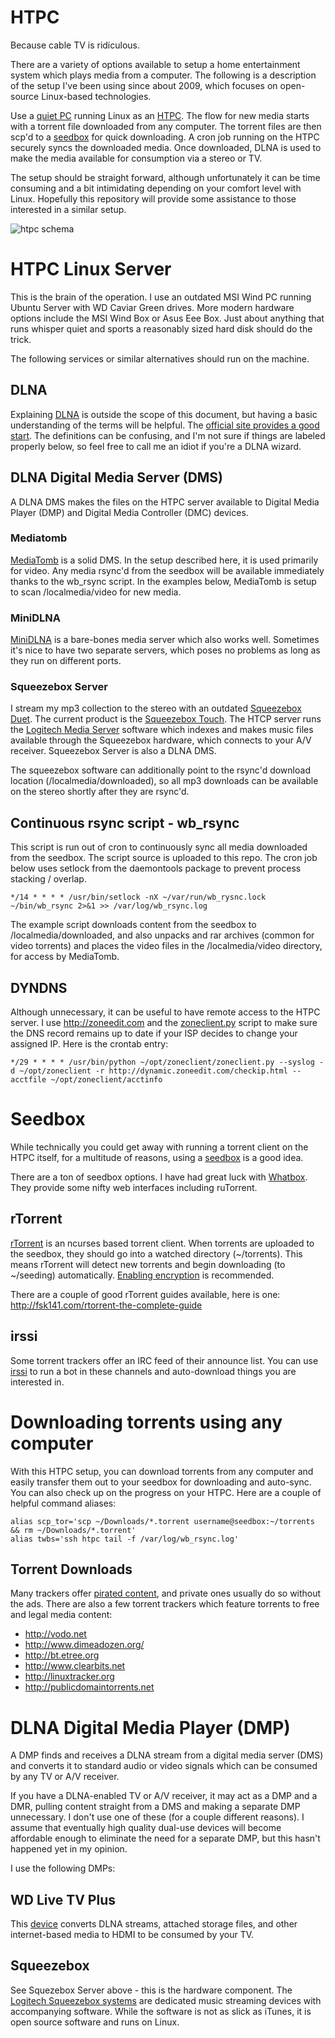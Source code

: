 HTPC
====

Because cable TV is ridiculous.

There are a variety of options available to setup a home entertainment system which plays media from a computer. The following is a description of the setup I've been using since about 2009, which focuses on open-source Linux-based technologies.

Use a [quiet PC](http://en.wikipedia.org/wiki/Quiet_PC) running Linux as an [HTPC](http://en.wikipedia.org/wiki/Htpc). The flow for new media starts with a torrent file downloaded from any computer. The torrent files are then scp'd to a [seedbox](http://en.wikipedia.org/wiki/Seedbox) for quick downloading. A cron job running on the HTPC securely syncs the downloaded media. Once downloaded, DLNA is used to make the media available for consumption via a stereo or TV. 

The setup should be straight forward, although unfortunately it can be time consuming and a bit intimidating depending on your comfort level with Linux. Hopefully this repository will provide some assistance to those interested in a similar setup.

![htpc schema](htpc/raw/master/htpc.png "HTPC Schema")

# HTPC Linux Server #
This is the brain of the operation. I use an outdated MSI Wind PC running Ubuntu Server with WD Caviar Green drives. More modern hardware options include the MSI Wind Box or Asus Eee Box. Just about anything that runs whisper quiet and sports a reasonably sized hard disk should do the trick. 

The following services or similar alternatives should run on the machine.

## DLNA ##
Explaining [DLNA](http://en.wikipedia.org/wiki/Digital_Living_Network_Alliance) is outside the scope of this document, but having a basic
understanding of the terms will be helpful. The [official site provides a good start](http://www.dlna.org/dlna-for-industry/digital-living/how-it-works/dlna-device-classes/digital-media-server). The definitions can be confusing, and I'm not sure if things are labeled properly below, so feel free to call me an idiot if you're a DLNA wizard.

## DLNA Digital Media Server (DMS) ##
A DLNA DMS makes the files on the HTPC server available to Digital Media
Player (DMP) and Digital Media Controller (DMC) devices. 

### Mediatomb ###
[MediaTomb](http://mediatomb.cc/) is a solid DMS. In the setup described here, it is used primarily for video. Any media rsync'd from the seedbox will be available immediately thanks to the wb_rsync script. In the examples below, MediaTomb is setup to scan /localmedia/video for new media.

### MiniDLNA ###
[MiniDLNA](http://sourceforge.net/projects/minidlna/) is a bare-bones media
server which also works well. Sometimes it's nice to have two separate servers,
which poses no problems as long as they run on different ports.

### Squeezebox Server ###
I stream my mp3 collection to the stereo with an outdated [Squeezebox Duet](http://www.logitech.com/en-us/support/speakers-audio/3817). The current product is the [Squeezebox Touch](http://www.logitech.com/en-us/speakers-audio/wireless-music-systems/squeezebox-touch). The HTCP server runs the [Logitech Media Server](http://en.wikipedia.org/wiki/Logitech_Media_Server) software which indexes and makes music files available through the Squeezebox hardware, which connects to your A/V receiver. Squeezebox Server is also a DLNA DMS.

The squeezebox software can additionally point to the rsync'd download location (/localmedia/downloaded), so all mp3 downloads can be available on the stereo shortly after they are rsync'd. 

## Continuous rsync script - wb_rsync ##
This script is run out of cron to continuously sync all media downloaded from the seedbox. The script source is uploaded to this repo. The cron job below uses setlock from the daemontools package to prevent process stacking / overlap.

	*/14 * * * * /usr/bin/setlock -nX ~/var/run/wb_rysnc.lock ~/bin/wb_rsync 2>&1 >> /var/log/wb_rsync.log 

The example script downloads content from the seedbox to /localmedia/downloaded, and also unpacks and rar archives (common for video torrents) and places the video files in the /localmedia/video directory, for access by MediaTomb.

## DYNDNS ##
Although unnecessary, it can be useful to have remote access to the HTPC server. I use http://zoneedit.com and the [zoneclient.py](http://zoneclient.sourceforge.net/) script to make sure the DNS record remains up to date if your ISP decides to change your assigned IP. Here is the crontab entry:

    */29 * * * * /usr/bin/python ~/opt/zoneclient/zoneclient.py --syslog -d ~/opt/zoneclient -r http://dynamic.zoneedit.com/checkip.html --acctfile ~/opt/zoneclient/acctinfo

# Seedbox #
While technically you could get away with running a torrent client on the HTPC
itself, for a multitude of reasons, using a [seedbox](http://en.wikipedia.org/wiki/Seedbox) is a good idea. 

There are a ton of seedbox options. I have had great luck with [Whatbox](https://whatbox.ca/). They provide some nifty web interfaces including ruTorrent.

## rTorrent ##
[rTorrent](http://libtorrent.rakshasa.no/) is an ncurses based torrent client. When torrents are uploaded to the seedbox, they should go into a watched directory (~/torrents). This means rTorrent will detect new torrents and begin downloading (to ~/seeding) automatically. [Enabling encryption](https://wiki.archlinux.org/index.php/RTorrent#Additional_settings) is recommended.

There are a couple of good rTorrent guides available, here is one: http://fsk141.com/rtorrent-the-complete-guide

## irssi ##

Some torrent trackers offer an IRC feed of their announce list. You can use [irssi](http://irssi.org/) to run a bot in these channels and auto-download things you are interested in.


# Downloading torrents using any computer #
With this HTPC setup, you can download torrents from any computer and 
easily transfer them out to your seedbox for downloading and auto-sync. You can also check up on the progress on your HTPC. Here are a couple of helpful command aliases:

    alias scp_tor='scp ~/Downloads/*.torrent username@seedbox:~/torrents && rm ~/Downloads/*.torrent'
	alias twbs='ssh htpc tail -f /var/log/wb_rsync.log'

## Torrent Downloads ##
Many trackers offer [pirated content](http://theoatmeal.com/comics/game_of_thrones), and private ones usually do so without the ads. There are also a few torrent trackers which feature torrents to free and legal media content:
 * http://vodo.net
 * http://www.dimeadozen.org/
 * http://bt.etree.org
 * http://www.clearbits.net
 * http://linuxtracker.org
 * http://publicdomaintorrents.net

# DLNA Digital Media Player (DMP) #

A DMP finds and receives a DLNA stream from a digital media server (DMS) and converts it to standard audio or video signals which can be consumed by any TV or A/V receiver. 

If you have a DLNA-enabled TV or A/V receiver, it may act as a DMP and a DMR, pulling content straight from a DMS and making a separate DMP unnecessary. I don't use one of these (for a couple different reasons). I assume that eventually high quality dual-use devices will become affordable enough to eliminate the need for a separate DMP, but this hasn't happened yet in my opinion.

I use the following DMPs:

## WD Live TV Plus ##
This [device](http://wdc.com/en/products/products.aspx?id=320) converts DLNA
streams, attached storage files, and other internet-based media to HDMI to be
consumed by your TV. 

## Squeezebox ##
See Squezebox Server above - this is the hardware component. The
[Logitech Squeezebox systems](http://www.logitech.com/en-us/speakers-audio/wireless-music-systems) are dedicated music streaming devices with accompanying software. While the software is not as slick as iTunes, it is open source software and runs on Linux.

